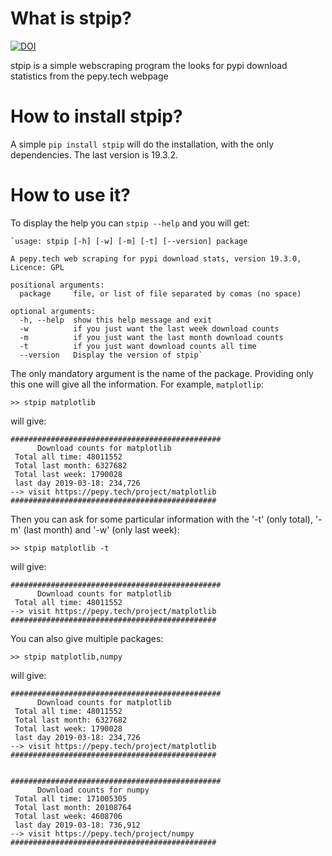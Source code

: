 What is stpip?
==============

[![DOI](https://zenodo.org/badge/176632808.svg)](https://zenodo.org/badge/latestdoi/176632808)

stpip is a simple webscraping program the looks for pypi download statistics from the pepy.tech webpage


How to install stpip?
=====================

A simple `pip install stpip` will do the installation, with the only dependencies. The last version is 19.3.2.


How to use it?
==============

To display the help you can `stpip --help` and you will get:

	`usage: stpip [-h] [-w] [-m] [-t] [--version] package

	A pepy.tech web scraping for pypi download stats, version 19.3.0, Licence: GPL

	positional arguments:
	  package     file, or list of file separated by comas (no space)

	optional arguments:
	  -h, --help  show this help message and exit
	  -w          if you just want the last week download counts
	  -m          if you just want the last month download counts
	  -t          if you just want download counts all time
	  --version   Display the version of stpip`

The only mandatory argument is the name of the package. Providing only this one will give all the information. For example, `matplotlip`:

	>> stpip matplotlib

will give:

	###############################################
	      Download counts for matplotlib 
	 Total all time: 48011552
	 Total last month: 6327682
	 Total last week: 1790028
	 last day 2019-03-18: 234,726
	--> visit https://pepy.tech/project/matplotlib 
	##############################################

Then you can ask for some particular information with the '-t' (only total), '-m' (last month) and '-w' (only last week):

	>> stpip matplotlib -t

will give:

	###############################################
	      Download counts for matplotlib 
	 Total all time: 48011552
	--> visit https://pepy.tech/project/matplotlib 
	##############################################


You can also give multiple packages:

	>> stpip matplotlib,numpy

will give:

	###############################################
	      Download counts for matplotlib 
	 Total all time: 48011552
	 Total last month: 6327682
	 Total last week: 1790028
	 last day 2019-03-18: 234,726
	--> visit https://pepy.tech/project/matplotlib 
	##############################################


	###############################################
	      Download counts for numpy 
	 Total all time: 171005305
	 Total last month: 20108764
	 Total last week: 4608706
	 last day 2019-03-18: 736,912
	--> visit https://pepy.tech/project/numpy 
	##############################################

